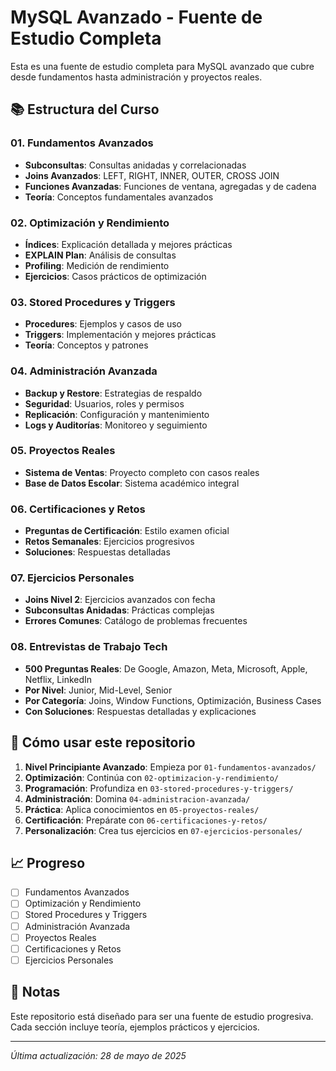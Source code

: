 # MySQL Avanzado - Fuente de Estudio Completa

Esta es una fuente de estudio completa para MySQL avanzado que cubre desde fundamentos hasta administración y proyectos reales.

## 📚 Estructura del Curso

### 01. Fundamentos Avanzados
- **Subconsultas**: Consultas anidadas y correlacionadas
- **Joins Avanzados**: LEFT, RIGHT, INNER, OUTER, CROSS JOIN
- **Funciones Avanzadas**: Funciones de ventana, agregadas y de cadena
- **Teoría**: Conceptos fundamentales avanzados

### 02. Optimización y Rendimiento
- **Índices**: Explicación detallada y mejores prácticas
- **EXPLAIN Plan**: Análisis de consultas
- **Profiling**: Medición de rendimiento
- **Ejercicios**: Casos prácticos de optimización

### 03. Stored Procedures y Triggers
- **Procedures**: Ejemplos y casos de uso
- **Triggers**: Implementación y mejores prácticas
- **Teoría**: Conceptos y patrones

### 04. Administración Avanzada
- **Backup y Restore**: Estrategias de respaldo
- **Seguridad**: Usuarios, roles y permisos
- **Replicación**: Configuración y mantenimiento
- **Logs y Auditorías**: Monitoreo y seguimiento

### 05. Proyectos Reales
- **Sistema de Ventas**: Proyecto completo con casos reales
- **Base de Datos Escolar**: Sistema académico integral

### 06. Certificaciones y Retos
- **Preguntas de Certificación**: Estilo examen oficial
- **Retos Semanales**: Ejercicios progresivos
- **Soluciones**: Respuestas detalladas

### 07. Ejercicios Personales
- **Joins Nivel 2**: Ejercicios avanzados con fecha
- **Subconsultas Anidadas**: Prácticas complejas
- **Errores Comunes**: Catálogo de problemas frecuentes

### 08. Entrevistas de Trabajo Tech
- **500 Preguntas Reales**: De Google, Amazon, Meta, Microsoft, Apple, Netflix, LinkedIn
- **Por Nivel**: Junior, Mid-Level, Senior
- **Por Categoría**: Joins, Window Functions, Optimización, Business Cases
- **Con Soluciones**: Respuestas detalladas y explicaciones

## 🚀 Cómo usar este repositorio

1. **Nivel Principiante Avanzado**: Empieza por `01-fundamentos-avanzados/`
2. **Optimización**: Continúa con `02-optimizacion-y-rendimiento/`
3. **Programación**: Profundiza en `03-stored-procedures-y-triggers/`
4. **Administración**: Domina `04-administracion-avanzada/`
5. **Práctica**: Aplica conocimientos en `05-proyectos-reales/`
6. **Certificación**: Prepárate con `06-certificaciones-y-retos/`
7. **Personalización**: Crea tus ejercicios en `07-ejercicios-personales/`

## 📈 Progreso

- [ ] Fundamentos Avanzados
- [ ] Optimización y Rendimiento
- [ ] Stored Procedures y Triggers
- [ ] Administración Avanzada
- [ ] Proyectos Reales
- [ ] Certificaciones y Retos
- [ ] Ejercicios Personales

## 📝 Notas

Este repositorio está diseñado para ser una fuente de estudio progresiva. Cada sección incluye teoría, ejemplos prácticos y ejercicios.

---
*Última actualización: 28 de mayo de 2025*
